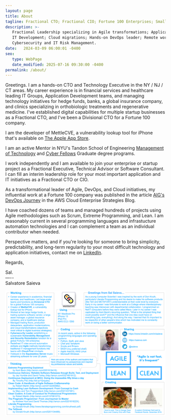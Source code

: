 ```yaml
---
layout: page
title: About
tagline: Fractional CTO; Fractional CIO; Fortune 100 Enterprises; Small businesses and startups.
description: >-
   Fractional Leadership specializing in Agile transformations; Application modernizations;
   IT Development; Cloud migrations; Hands-on DevOps leader; Remote work; Legacy systems decommissioning;
   Cybersecurity and IT Risk Management.
date:   2024-03-09 06:00:01 -0400
seo:
   type: WebPage
   date_modified: 2025-07-16 09:30:00 -0400
permalink: /about/
---
```


Greetings. I am a hands-on CTO and Technology Executive in the NY / NJ / CT areas. My career experience is in financial services and
healthcare leading IT Groups, Application Development teams, and managing technology initiatives for hedge funds,
banks, a global insurance company, and clinics specializing in orthobiologic treatments and regenerative medicine.
I've established digital capabilities for multiple startup businesses as a Fractional CTO, and I've been a
Divisional CTO for a Fortune 100 company.

I am the developer of MettleCVE, a vulnerability lookup tool for iPhone that's available on [The Apple App Store][MettleCVEAppURL].

I am an active Mentor in NYU's Tandon School of Engineering [Management of Technology][NYUMoTURL] and [Cyber Fellows][NYUCyberFellowsURL]
Graduate degree programs.

I work independently and I am available to join your enterprise or startup project as a Fractional Executive, Technical Advisor or
Software Consultant. I can fill an interim leadership role for your most important application and IT initiatives as a Fractional CTO or CIO.

As a transformational leader of Agile, DevOps, and Cloud initiatives, my influential work at a Fortune 100 company was published in
the article [AIG's DevOps Journey][AIGsDevOpsJourneyURL] in the AWS Cloud Enterprise Strategies Blog.

I have coached dozens of teams and managed hundreds of projects using Agile methodologies such as Scrum, Extreme Programming,
and Lean. I am reasonably current in several programming languages and infrastucture automation technologies and I can
complement a team as an individual contributor when needed.

Perspective matters, and if you're looking for someone to bring simplicity, predictability, and long-term regularity to your most
difficult technology and application initiatives, contact me on [LinkedIn][SaievaLinkedInURL].

Regards,

Sal.<br>
—--<br>
Salvatore Saieva

![Greetings from Sal Saieva...](/images/Greetingsv13-1320x1035.png "Greetings from Sal Saieva...")

[SaievaLinkedInURL]: https://www.LinkedIn.com/in/Saieva
[MettleCVEAppURL]: https://apps.apple.com/us/app/mettlecve/id1555613958
[NYUMoTURL]: https://engineering.nyu.edu/academics/programs/management-technology-ms
[NYUCyberFellowsURL]: https://engineering.nyu.edu/academics/programs/cybersecurity-ms-online/nyu-cyber-fellows
[AIGsDevOpsJourneyURL]: https://aws.amazon.com/blogs/enterprise-strategy/aigs-devops-journey
